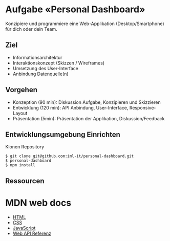 # Aufgabe «Personal Dashboard»
Konzipiere und programmiere eine Web-Applikation (Desktop/Smartphone) für dich oder dein Team.

## Ziel
* Informationsarchitektur
* Interaktionskonzept (Skizzen / Wireframes)
* Umsetzung des User-Interface
* Anbindung Datenquelle(n)

## Vorgehen
* Konzeption (90 min): Diskussion Aufgabe, Konzipieren und Skizzieren
* Entwicklung (120 min): API Anbindung, User-Interface, Responsive-Layout
* Präsentation (5min): Präsentation der Applikation, Diskussion/Feedback

## Entwicklungsumgebung Einrichten

Klonen Repository
```shell
$ git clone git@github.com:iml-it/personal-dashboard.git
$ personal-dashboard
$ npm install
```

## Ressourcen

# MDN web docs

* [HTML](https://developer.mozilla.org/de/docs/Web/HTML)
* [CSS](https://developer.mozilla.org/de/docs/Web/CSS)
* [JavaScript](https://developer.mozilla.org/de/docs/Web/JavaScript)
* [Web API Referenz](https://developer.mozilla.org/de/docs/Web/API)
